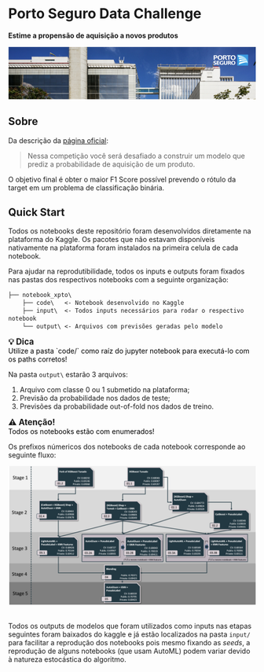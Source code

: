 # Porto Seguro Data Challenge

<strong>Estime a propensão de aquisição a novos produtos</strong>

<center>
<img src="porto_seguro_header_kaggle.png"/>
</center>

## Sobre

Da descrição da [página oficial](https://www.kaggle.com/c/porto-seguro-data-challenge):

> Nessa competição você será desafiado a construir um modelo que prediz a probabilidade de aquisição de um produto.

O objetivo final é obter o maior F1 Score possível prevendo o rótulo da target em um problema de classificação binária.  

## Quick Start

Todos os notebooks deste repositório foram desenvolvidos diretamente na plataforma do Kaggle. Os pacotes que não estavam disponíveis nativamente na plataforma foram instalados na primeira celula de cada notebook.

Para ajudar na reprodutibilidade, todos os inputs e outputs foram fixados nas pastas dos respectivos notebooks com a seguinte organização:

```
├── notebook_xpto\
    ├── code\   <- Notebook desenvolvido no Kaggle
    ├── input\  <- Todos inputs necessários para rodar o respectivo notebook
    └── output\ <- Arquivos com previsões geradas pelo modelo 
```

<div class="alert alert-info"> 
<big><strong>💡 Dica <br></strong> </big>
    
<div style="color: rgb(0, 0, 0);">Utilize a pasta `code/` como raíz do jupyter notebook para executá-lo com os paths corretos!</div>
</div>

Na pasta `output\` estarão 3 arquivos: 

  1. Arquivo com classe 0 ou 1 submetido na plataforma;
  2. Previsão da probabilidade nos dados de teste;
  3. Previsões da probabilidade out-of-fold nos dados de treino.


<div class="alert alert-warning"> 
<big><strong>⚠️ Atenção! <br></strong> </big>
    
<div style="color: rgb(0, 0, 0);">Todos os notebooks estão com enumerados!</div>
</div>

Os prefixos númericos dos notebooks de cada notebook corresponde ao seguinte fluxo: 

<center>
<img src="porto_seguro_fluxograma.png"/>
</center>

</br>

Todos os outputs de modelos que foram utilizados como inputs nas etapas seguintes foram baixados do kaggle e já estão localizados na pasta `input/` para facilitar a reprodução dos notebooks pois mesmo fixando as *seeds*, a reprodução de alguns notebooks (que usam AutoML) podem variar devido à natureza estocástica do algoritmo.







